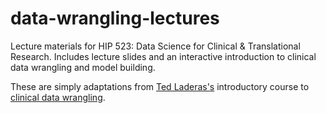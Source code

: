 # data-wrangling-lectures

Lecture materials for HIP 523: Data Science for Clinical & Translational Research. Includes lecture slides and an interactive introduction to clinical data wrangling and model building.

These are simply adaptations from [Ted Laderas's](https://github.com/laderast) introductory course to [clinical data wrangling](https://github.com/laderast/clinical_data_wrangling).

